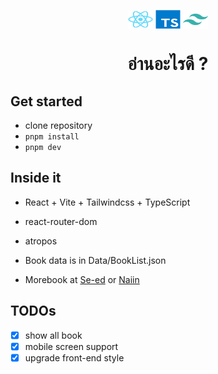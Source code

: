 <p align="center">
<img align="center" alt="React" height="30" width="40" src="https://raw.githubusercontent.com/devicons/devicon/master/icons/react/react-original.svg">
<img align="center" alt="Ts" height="30" width="40" src="https://raw.githubusercontent.com/devicons/devicon/master/icons/typescript/typescript-original.svg">
<img align="center" alt="Ts" height="30" width="40" src="https://github.com/devicons/devicon/raw/master/icons/tailwindcss/tailwindcss-plain.svg">
</p>

# <p align="center">อ่านอะไรดี ?</p>

## Get started

- clone repository
- `pnpm install`
- `pnpm dev`

## Inside it

- React + Vite + Tailwindcss + TypeScript
- react-router-dom
- atropos
- Book data is in Data/BookList.json

- Morebook at [Se-ed](https://www.se-ed.com/) or [Naiin](https://www.naiin.com/)

## TODOs

- [x] show all book
- [x] mobile screen support
- [x] upgrade front-end style
